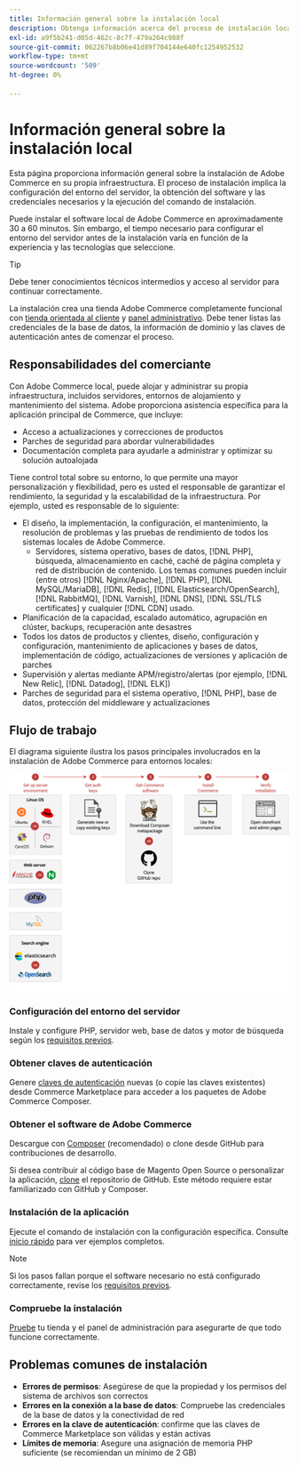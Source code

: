 ```yaml
---
title: Información general sobre la instalación local
description: Obtenga información acerca del proceso de instalación local de Adobe Commerce. Descubra los requisitos del servidor, los pasos de configuración y las prácticas recomendadas de implementación.
exl-id: a9f5b241-d05d-462c-8c7f-479a264c988f
source-git-commit: 062267b8b06e41d89f704144e640fc1254952532
workflow-type: tm+mt
source-wordcount: '509'
ht-degree: 0%

---
```



# Información general sobre la instalación local

Esta página proporciona información general sobre la instalación de Adobe Commerce en su propia infraestructura. El proceso de instalación implica la configuración del entorno del servidor, la obtención del software y las credenciales necesarios y la ejecución del comando de instalación.

Puede instalar el software local de Adobe Commerce en aproximadamente 30 a 60 minutos. Sin embargo, el tiempo necesario para configurar el entorno del servidor antes de la instalación varía en función de la experiencia y las tecnologías que seleccione.

>[!TIP]
>
>Debe tener conocimientos técnicos intermedios y acceso al servidor para continuar correctamente.

La instalación crea una tienda Adobe Commerce completamente funcional con [tienda orientada al cliente](https://experienceleague.adobe.com/es/docs/commerce-admin/start/storefront/storefront) y [panel administrativo](https://experienceleague.adobe.com/es/docs/commerce-admin/start/admin/admin). Debe tener listas las credenciales de la base de datos, la información de dominio y las claves de autenticación antes de comenzar el proceso.

## Responsabilidades del comerciante

Con Adobe Commerce local, puede alojar y administrar su propia infraestructura, incluidos servidores, entornos de alojamiento y mantenimiento del sistema. Adobe proporciona asistencia específica para la aplicación principal de Commerce, que incluye:

- Acceso a actualizaciones y correcciones de productos
- Parches de seguridad para abordar vulnerabilidades
- Documentación completa para ayudarle a administrar y optimizar su solución autoalojada

Tiene control total sobre su entorno, lo que permite una mayor personalización y flexibilidad, pero es usted el responsable de garantizar el rendimiento, la seguridad y la escalabilidad de la infraestructura. Por ejemplo, usted es responsable de lo siguiente:

- El diseño, la implementación, la configuración, el mantenimiento, la resolución de problemas y las pruebas de rendimiento de todos los sistemas locales de Adobe Commerce.
   - Servidores, sistema operativo, bases de datos, [!DNL PHP], búsqueda, almacenamiento en caché, caché de página completa y red de distribución de contenido. Los temas comunes pueden incluir (entre otros) [!DNL Nginx/Apache], [!DNL PHP], [!DNL MySQL/MariaDB], [!DNL Redis], [!DNL Elasticsearch/OpenSearch], [!DNL RabbitMQ], [!DNL Varnish], [!DNL DNS], [!DNL SSL/TLS certificates] y cualquier [!DNL CDN] usado.
- Planificación de la capacidad, escalado automático, agrupación en clúster, backups, recuperación ante desastres
- Todos los datos de productos y clientes, diseño, configuración y configuración, mantenimiento de aplicaciones y bases de datos, implementación de código, actualizaciones de versiones y aplicación de parches
- Supervisión y alertas mediante APM/registro/alertas (por ejemplo, [!DNL New Relic], [!DNL Datadog], [!DNL ELK])
- Parches de seguridad para el sistema operativo, [!DNL PHP], base de datos, protección del middleware y actualizaciones

## Flujo de trabajo

El diagrama siguiente ilustra los pasos principales involucrados en la instalación de Adobe Commerce para entornos locales:

![Funcionamiento de la instalación](../assets/installation/on-premises-install.drawio.svg)

### Configuración del entorno del servidor

Instale y configure PHP, servidor web, base de datos y motor de búsqueda según los [requisitos previos](prerequisites/overview.md).

### Obtener claves de autenticación

Genere [claves de autenticación](prerequisites/authentication-keys.md) nuevas (o copie las claves existentes) desde Commerce Marketplace para acceder a los paquetes de Adobe Commerce Composer.

### Obtener el software de Adobe Commerce

Descargue con [Composer](prerequisites/commerce.md) (recomendado) o clone desde GitHub para contribuciones de desarrollo.

Si desea contribuir al código base de Magento Open Source o personalizar la aplicación, [clone](https://developer.adobe.com/commerce/contributor/guides/install/clone-repository/) el repositorio de GitHub. Este método requiere estar familiarizado con GitHub y Composer.

### Instalación de la aplicación

Ejecute el comando de instalación con la configuración específica. Consulte [inicio rápido](composer.md) para ver ejemplos completos.

>[!NOTE]
>
>Si los pasos fallan porque el software necesario no está configurado correctamente, revise los [requisitos previos](prerequisites/overview.md).

### Compruebe la instalación

[Pruebe](next-steps/verify.md) tu tienda y el panel de administración para asegurarte de que todo funcione correctamente.

## Problemas comunes de instalación

- **Errores de permisos**: Asegúrese de que la propiedad y los permisos del sistema de archivos son correctos
- **Errores en la conexión a la base de datos**: Compruebe las credenciales de la base de datos y la conectividad de red
- **Errores en la clave de autenticación**: confirme que las claves de Commerce Marketplace son válidas y están activas
- **Límites de memoria**: Asegure una asignación de memoria PHP suficiente (se recomiendan un mínimo de 2 GB)
